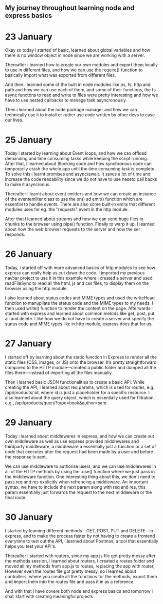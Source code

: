## My journey throughout learning node and express basics

# 23 January

Okay so today i started of basic, learned about global variables and how there is no window object in node since we are working with a server. 

Thereafter i learned how to create our own modules and export them locally to use in different files, and how we can use the require() function to basically import what was exported from different files.

And then i learned some of the built in node modules like os, fs, http and path and how we can use each of them, and some of their functions, the fs-async functons to read and write to files were pretty interesting and how we have to use nested callbacks to manage task asyncronously. 

Then i learned about the node package manager and how we can technically use it to install or rather use code written by other devs to ease our lives.

# 25 January

Today i started by learning about Event loops, and how we can offload demanding and time consuming tasks while keeping the script running. After that, i learned about Blocking code and how synchronous code can temporarily crash the whole app until the time consuming task is complete. To solve this i learnt promises and async/await. It saves a lot of time and increase the code readability since we do not have to use nesetd call backs to make it asyncronus. 

Thereafter i learnt about event emitters and how we can create an instance of the eventemiiter class to use the on() ad emit() function which are essential to handle events. There are also some built-in emits that different modules uses for eg. the "requests" event in the http module. 

After that i learned about streams and how we can send huge files in chunks to the browser using pipe() function. Finally to warp it up, I learned about how the web browser requests tp the server and how the ser responds. 

# 26 January

Today, I started off with more advanced basics of http modules to see how express can really help us cut down the code. I imported my previous navbar project to use it in this example where i created a server and used readFileSync to read all the html, js and css files, to display them on the browser using the http module. 

I also learned about status codes and MIME types and used the writeHead function to manupilate the status code and the MIME types to my needs. I then used write() function to render the content on the page. Afterwards i started with express and learned about common metods like get, post, put, all and delete. I like how we do not have to create a server and specify the status code and MIME types like in http module, express does that for us.

# 27 January

I started off by learning about the static function in Express to render all the static files (CSS, images, or JS) onto the browser. It’s pretty straightforward compared to the HTTP module—created a public folder and dumped all the files there—instead of importing all the files manually.

Then I learned basic JSON functionalities to create a basic API. While creating the API, I learned about req.params, which is used for routes, e.g., /api/products/:id, where id is just a placeholder for a specific resource. I also learned about the query object, which is essentially used for filtration, e.g., /api/products/query?type=book&author=sam.

# 29 January

Today i learned about middlewares in express, and how we can create out own middleware as well as use express provided middlewares and thirdparty middleware, a middleware a essentially just a function or a set of code that executes after the request had been made by a user and before the response is sent. 

We can use middleware to authorise users, and we can use middlewares in all of the HTTP methods by using the .use() function where we just pass in the middleware function. One interesting thing about this, we don't need to pass req and res explicitly when refrencing a middleware. An important syntax, we have to include the next param along with req and res, this param essentially just forwards the request to the next middleware or the final route.

# 30 January

I started by learning different methods—GET, POST, PUT and DELETE—in express, and to make the process faster by not having to create  a frontend everytime to test out the API, i learned about Postman, a tool that essentially helps you test your API's. 

Thereafter i started with routers, since my app.js file got pretty messy after the methods session, i learned about routers, I created a routes folder and moved all my methods from app.js to routes, replacing the app with router, However even the routes file got pretty messy, so i learned about controllers, where you create all the functions for the methods, export them and import them into the routes file and pass it in as a reference.

And with that i have covere both node and express basics and tomorrow i shall start with creating meaningful projects


